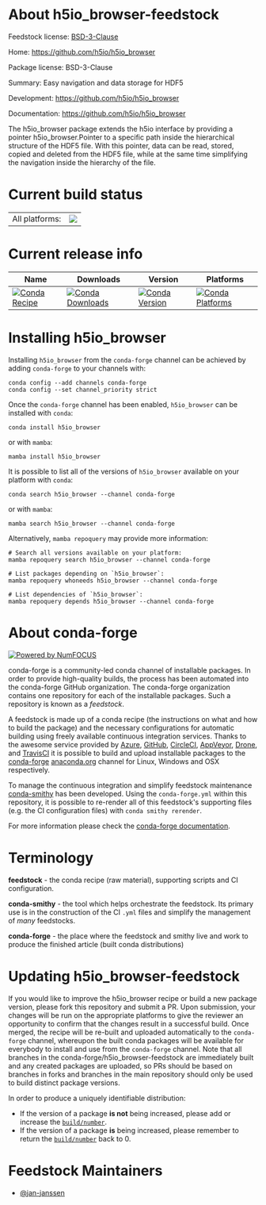 About h5io_browser-feedstock
============================

Feedstock license: [BSD-3-Clause](https://github.com/conda-forge/h5io_browser-feedstock/blob/main/LICENSE.txt)

Home: https://github.com/h5io/h5io_browser

Package license: BSD-3-Clause

Summary: Easy navigation and data storage for HDF5

Development: https://github.com/h5io/h5io_browser

Documentation: https://github.com/h5io/h5io_browser

The h5io_browser package extends the h5io interface by
providing a pointer h5io_browser.Pointer to a specific
path inside the hierarchical structure of the HDF5 file.
With this pointer, data can be read, stored, copied and
deleted from the HDF5 file, while at the same time simplifying
the navigation inside the hierarchy of the file.

Current build status
====================


<table><tr><td>All platforms:</td>
    <td>
      <a href="https://dev.azure.com/conda-forge/feedstock-builds/_build/latest?definitionId=21139&branchName=main">
        <img src="https://dev.azure.com/conda-forge/feedstock-builds/_apis/build/status/h5io_browser-feedstock?branchName=main">
      </a>
    </td>
  </tr>
</table>

Current release info
====================

| Name | Downloads | Version | Platforms |
| --- | --- | --- | --- |
| [![Conda Recipe](https://img.shields.io/badge/recipe-h5io__browser-green.svg)](https://anaconda.org/conda-forge/h5io_browser) | [![Conda Downloads](https://img.shields.io/conda/dn/conda-forge/h5io_browser.svg)](https://anaconda.org/conda-forge/h5io_browser) | [![Conda Version](https://img.shields.io/conda/vn/conda-forge/h5io_browser.svg)](https://anaconda.org/conda-forge/h5io_browser) | [![Conda Platforms](https://img.shields.io/conda/pn/conda-forge/h5io_browser.svg)](https://anaconda.org/conda-forge/h5io_browser) |

Installing h5io_browser
=======================

Installing `h5io_browser` from the `conda-forge` channel can be achieved by adding `conda-forge` to your channels with:

```
conda config --add channels conda-forge
conda config --set channel_priority strict
```

Once the `conda-forge` channel has been enabled, `h5io_browser` can be installed with `conda`:

```
conda install h5io_browser
```

or with `mamba`:

```
mamba install h5io_browser
```

It is possible to list all of the versions of `h5io_browser` available on your platform with `conda`:

```
conda search h5io_browser --channel conda-forge
```

or with `mamba`:

```
mamba search h5io_browser --channel conda-forge
```

Alternatively, `mamba repoquery` may provide more information:

```
# Search all versions available on your platform:
mamba repoquery search h5io_browser --channel conda-forge

# List packages depending on `h5io_browser`:
mamba repoquery whoneeds h5io_browser --channel conda-forge

# List dependencies of `h5io_browser`:
mamba repoquery depends h5io_browser --channel conda-forge
```


About conda-forge
=================

[![Powered by
NumFOCUS](https://img.shields.io/badge/powered%20by-NumFOCUS-orange.svg?style=flat&colorA=E1523D&colorB=007D8A)](https://numfocus.org)

conda-forge is a community-led conda channel of installable packages.
In order to provide high-quality builds, the process has been automated into the
conda-forge GitHub organization. The conda-forge organization contains one repository
for each of the installable packages. Such a repository is known as a *feedstock*.

A feedstock is made up of a conda recipe (the instructions on what and how to build
the package) and the necessary configurations for automatic building using freely
available continuous integration services. Thanks to the awesome service provided by
[Azure](https://azure.microsoft.com/en-us/services/devops/), [GitHub](https://github.com/),
[CircleCI](https://circleci.com/), [AppVeyor](https://www.appveyor.com/),
[Drone](https://cloud.drone.io/welcome), and [TravisCI](https://travis-ci.com/)
it is possible to build and upload installable packages to the
[conda-forge](https://anaconda.org/conda-forge) [anaconda.org](https://anaconda.org/)
channel for Linux, Windows and OSX respectively.

To manage the continuous integration and simplify feedstock maintenance
[conda-smithy](https://github.com/conda-forge/conda-smithy) has been developed.
Using the ``conda-forge.yml`` within this repository, it is possible to re-render all of
this feedstock's supporting files (e.g. the CI configuration files) with ``conda smithy rerender``.

For more information please check the [conda-forge documentation](https://conda-forge.org/docs/).

Terminology
===========

**feedstock** - the conda recipe (raw material), supporting scripts and CI configuration.

**conda-smithy** - the tool which helps orchestrate the feedstock.
                   Its primary use is in the construction of the CI ``.yml`` files
                   and simplify the management of *many* feedstocks.

**conda-forge** - the place where the feedstock and smithy live and work to
                  produce the finished article (built conda distributions)


Updating h5io_browser-feedstock
===============================

If you would like to improve the h5io_browser recipe or build a new
package version, please fork this repository and submit a PR. Upon submission,
your changes will be run on the appropriate platforms to give the reviewer an
opportunity to confirm that the changes result in a successful build. Once
merged, the recipe will be re-built and uploaded automatically to the
`conda-forge` channel, whereupon the built conda packages will be available for
everybody to install and use from the `conda-forge` channel.
Note that all branches in the conda-forge/h5io_browser-feedstock are
immediately built and any created packages are uploaded, so PRs should be based
on branches in forks and branches in the main repository should only be used to
build distinct package versions.

In order to produce a uniquely identifiable distribution:
 * If the version of a package **is not** being increased, please add or increase
   the [``build/number``](https://docs.conda.io/projects/conda-build/en/latest/resources/define-metadata.html#build-number-and-string).
 * If the version of a package **is** being increased, please remember to return
   the [``build/number``](https://docs.conda.io/projects/conda-build/en/latest/resources/define-metadata.html#build-number-and-string)
   back to 0.

Feedstock Maintainers
=====================

* [@jan-janssen](https://github.com/jan-janssen/)

